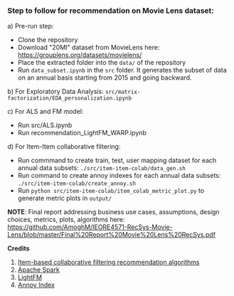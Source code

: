 ### Step to follow for recommendation on Movie Lens dataset:
a) Pre-run step:
* Clone the repository
* Download "20MI" dataset from MovieLens here: https://grouplens.org/datasets/movielens/
* Place the extracted folder into the `data/` of the repository
* Run `data_subset.ipynb` in the `src` folder. It generates the subset of data on an annual basis starting from 2015 and going backward.

b) For Exploratory Data Analysis: `src/matrix-factorization/EDA_personalization.ipynb`

c) For ALS and FM model:
* Run src/ALS.ipynb
* Run recommendation_LightFM_WARP.ipynb

d) For Item-Item collaborative filtering:
* Run commmand to create train, test, user mapping dataset for each annual data subsets: `./src/item-item-colab/data_gen.sh`
* Run command to create annoy indexes for each annual data subsets:  `./src/item-item-colab/create_annoy.sh`
* Run `python src/item-item-colab/item_colab_metric_plot.py` to generate metric plots in `output/`

**NOTE**: Final report addressing business use cases, assumptions, design choices, metrics, plots, algorithms here:
https://github.com/AmoghM/IEORE4571-RecSys-Movie-Lens/blob/master/Final%20Report%20Movie%20Lens%20RecSys.pdf

**Credits**
1. [Item-based collaborative filtering recommendation algorithms](http://files.grouplens.org/papers/www10_sarwar.pdf)
2. [Apache Spark](https://spark.apache.org/docs/2.2.0/ml-collaborative-filtering.html)
3. [LightFM](https://towardsdatascience.com/solving-business-usecases-by-recommender-system-using-lightfm-4ba7b3ac8e62)
4. [Annoy Index](https://github.com/spotify/annoy)
